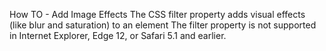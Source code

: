 How TO - Add Image Effects
The CSS filter property adds visual effects (like blur and saturation) to an element
The filter property is not supported in Internet Explorer, Edge 12, or Safari 5.1 and earlier.

